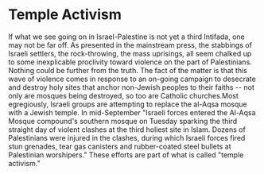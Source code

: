 # Temple Activism

If what we see going on in Israel-Palestine is not yet a third
Intifada, one may not be far off. As presented in the mainstream
press, the stabbings of Israeli settlers, the rock-throwing, the mass
uprisings, all seem chalked up to some inexplicable proclivity toward
violence on the part of Palestinians. Nothing could be further from
the truth. The fact of the matter is that this wave of violence comes
in response to an on-going campaign to desecrate and destroy holy
sites that anchor non-Jewish peoples to their faiths -- not only are
mosques being destroyed, so too are Catholic churches.Most
egregiously, Israeli groups are attempting to replace the al-Aqsa
mosque with a Jewish temple. In mid-September "Israeli forces entered
the Al-Aqsa Mosque compound's southern mosque on Tuesday sparking the
third straight day of violent clashes at the third holiest site in
Islam. Dozens of Palestinians were injured in the clashes, during
which Israeli forces fired stun grenades, tear gas canisters and
rubber-coated steel bullets at Palestinian worshipers." These efforts
are part of what is called "temple activism."











